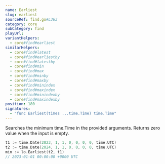 ```yaml
---
name: Earliest
slug: earliest
sourceRef: find.go#L363
category: core
subCategory: find
playUrl: 
variantHelpers:
  - core#find#earliest
similarHelpers:
  - core#find#latest
  - core#find#earliestby
  - core#find#latestby
  - core#find#min
  - core#find#max
  - core#find#minby
  - core#find#maxby
  - core#find#minindex
  - core#find#maxindex
  - core#find#minindexby
  - core#find#maxindexby
position: 180
signatures:
  - "func Earliest(times ...time.Time) time.Time"
---
```


Searches the minimum time.Time in the provided arguments. Returns zero value when the input is empty.

```go
t1 := time.Date(2023, 1, 1, 0, 0, 0, 0, time.UTC)
t2 := time.Date(2024, 1, 1, 0, 0, 0, 0, time.UTC)
min := lo.Earliest(t2, t1)
// 2023-01-01 00:00:00 +0000 UTC
```


